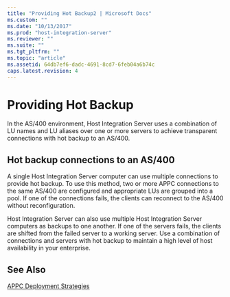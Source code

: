```yaml
---
title: "Providing Hot Backup2 | Microsoft Docs"
ms.custom: ""
ms.date: "10/13/2017"
ms.prod: "host-integration-server"
ms.reviewer: ""
ms.suite: ""
ms.tgt_pltfrm: ""
ms.topic: "article"
ms.assetid: 64db7ef6-dadc-4691-8cd7-6feb04a6b74c
caps.latest.revision: 4
---
```

# Providing Hot Backup
In the AS/400 environment, Host Integration Server uses a combination of LU names and LU aliases over one or more servers to achieve transparent connections with hot backup to an AS/400.  
  
## Hot backup connections to an AS/400  
 A single Host Integration Server computer can use multiple connections to provide hot backup. To use this method, two or more APPC connections to the same AS/400 are configured and appropriate LUs are grouped into a pool. If one of the connections fails, the clients can reconnect to the AS/400 without reconfiguration.  
  
 Host Integration Server can also use multiple Host Integration Server computers as backups to one another. If one of the servers fails, the clients are shifted from the failed server to a working server. Use a combination of connections and servers with hot backup to maintain a high level of host availability in your enterprise.  
  
## See Also  
 [APPC Deployment Strategies](../core/appc-deployment-strategies.md)